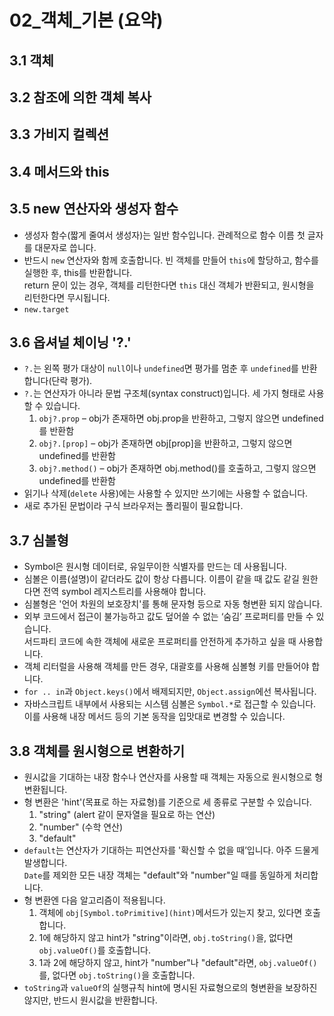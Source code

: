 # 02_객체_기본 (요약)

## 3.1 객체
## 3.2 참조에 의한 객체 복사
## 3.3 가비지 컬렉션
## 3.4 메서드와 this


## 3.5 new 연산자와 생성자 함수
- 생성자 함수(짧게 줄여서 생성자)는 일반 함수입니다. 관례적으로 함수 이름 첫 글자를 대문자로 씁니다.
- 반드시 `new` 연산자와 함께 호출합니다. 빈 객체를 만들어 `this`에 할당하고, 함수를 실행한 후, this를 반환합니다.  
  return 문이 있는 경우, 객체를 리턴한다면 `this` 대신 객체가 반환되고, 원시형을 리턴한다면 무시됩니다.
- `new.target`


## 3.6 옵셔널 체이닝 '?.'
- `?.`는 왼쪽 평가 대상이 `null`이나 `undefined`면 평가를 멈춘 후 `undefined`를 반환합니다(단락 평가).
- `?.`는 연산자가 아니라 문법 구조체(syntax construct)입니다. 세 가지 형태로 사용할 수 있습니다.
  1) `obj?.prop` – obj가 존재하면 obj.prop을 반환하고, 그렇지 않으면 undefined를 반환함  
  2) `obj?.[prop]` – obj가 존재하면 obj[prop]을 반환하고, 그렇지 않으면 undefined를 반환함  
  3) `obj?.method()` – obj가 존재하면 obj.method()를 호출하고, 그렇지 않으면 undefined를 반환함
- 읽기나 삭제(`delete` 사용)에는 사용할 수 있지만 쓰기에는 사용할 수 없습니다.
- 새로 추가된 문법이라 구식 브라우저는 폴리필이 필요합니다.


## 3.7 심볼형
- Symbol은 원시형 데이터로, 유일무이한 식별자를 만드는 데 사용됩니다.
- 심볼은 이름(설명)이 같더라도 값이 항상 다릅니다. 이름이 같을 때 값도 같길 원한다면 전역 symbol 레지스트리를 사용해야 합니다.
- 심볼형은 '언어 차원의 보호장치'를 통해 문자형 등으로 자동 형변환 되지 않습니다.
- 외부 코드에서 접근이 불가능하고 값도 덮어쓸 수 없는 ‘숨김’ 프로퍼티를 만들 수 있습니다.  
  서드파티 코드에 속한 객체에 새로운 프로퍼티를 안전하게 추가하고 싶을 때 사용합니다.
- 객체 리터럴을 사용해 객체를 만든 경우, 대괄호를 사용해 심볼형 키를 만들어야 합니다.
- `for .. in`과 `Object.keys()`에서 배제되지만, `Object.assign`에선 복사됩니다.
- 자바스크립트 내부에서 사용되는 시스템 심볼은 `Symbol.*`로 접근할 수 있습니다.  
  이를 사용해 내장 메서드 등의 기본 동작을 입맛대로 변경할 수 있습니다.


## 3.8 객체를 원시형으로 변환하기
- 원시값을 기대하는 내장 함수나 연산자를 사용할 때 객체는 자동으로 원시형으로 형 변환됩니다.
- 형 변환은 'hint'(목표로 하는 자료형)를 기준으로 세 종류로 구분할 수 있습니다.
  1) "string" (alert 같이 문자열을 필요로 하는 연산)
  2) "number" (수학 연산)
  3) "default"
- `default`는 연산자가 기대하는 피연산자를 '확신할 수 없을 때’입니다. 아주 드물게 발생합니다.  
  `Date`를 제외한 모든 내장 객체는 "default"와 "number"일 때를 동일하게 처리합니다. 
- 형 변환엔 다음 알고리즘이 적용됩니다.
  1) 객체에 `obj[Symbol.toPrimitive](hint)`메서드가 있는지 찾고, 있다면 호출합니다.
  2) 1에 해당하지 않고 hint가 "string"이라면, `obj.toString()`을, 없다면 `obj.valueOf()`를 호출합니다.
  3) 1과 2에 해당하지 않고, hint가 "number"나 "default"라면, `obj.valueOf()`를, 없다면 `obj.toString()`을 호출합니다.
- `toString`과 `valueOf`의 실행규칙
  hint에 명시된 자료형으로의 형변환을 보장하진 않지만, 반드시 원시값을 반환합니다.
